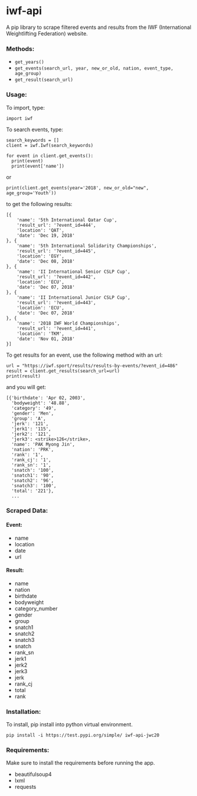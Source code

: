 # iwf-api

A pip library to scrape filtered events and results from the IWF (International Weightlifting Federation) website.

### Methods:

- `get_years()`
- `get_events(search_url, year, new_or_old, nation, event_type, age_group)`
- `get_result(search_url)`

### Usage:

To import, type:

```
import iwf
```

To search events, type:

```
search_keywords = []
client = iwf.Iwf(search_keywords)

for event in client.get_events():
  print(event)
  print(event['name'])
```

or

```
print(client.get_events(year='2018', new_or_old="new", age_group='Youth'))
```

to get the following results:

```
[{
	'name': '5th International Qatar Cup',
	'result_url': '?event_id=444',
	'location': 'QAT',
	'date': 'Dec 19, 2018'
}, {
	'name': '5th International Solidarity Championships',
	'result_url': '?event_id=445',
	'location': 'EGY',
	'date': 'Dec 08, 2018'
}, {
	'name': 'II International Senior CSLP Cup',
	'result_url': '?event_id=442',
	'location': 'ECU',
	'date': 'Dec 07, 2018'
}, {
	'name': 'II International Junior CSLP Cup',
	'result_url': '?event_id=443',
	'location': 'ECU',
	'date': 'Dec 07, 2018'
}, {
	'name': '2018 IWF World Championships',
	'result_url': '?event_id=441',
	'location': 'TKM',
	'date': 'Nov 01, 2018'
}]
```

To get results for an event, use the following method with an url:

```
url = "https://iwf.sport/results/results-by-events/?event_id=486"
result = client.get_results(search_url=url)
print(result)
```

and you will get:

```
[{'birthdate': 'Apr 02, 2003',
  'bodyweight': '48.88',
  'category': '49',
  'gender': 'Men',
  'group': 'A',
  'jerk': '121',
  'jerk1': '115',
  'jerk2': '121',
  'jerk3': <strike>126</strike>,
  'name': 'PAK Myong Jin',
  'nation': 'PRK',
  'rank': '1',
  'rank_cj': '1',
  'rank_sn': '1',
  'snatch': '100',
  'snatch1': '90',
  'snatch2': '96',
  'snatch3': '100',
  'total': '221'},
  ...
```

### Scraped Data:

#### Event:

- name
- location
- date
- url

#### Result:

- name
- nation
- birthdate
- bodyweight
- category_number
- gender
- group
- snatch1
- snatch2
- snatch3
- snatch
- rank_sn
- jerk1
- jerk2
- jerk3
- jerk
- rank_cj
- total
- rank

### Installation:

To install, pip install into python virtual environment.

```
pip install -i https://test.pypi.org/simple/ iwf-api-jwc20
```

### Requirements:

Make sure to install the requirements before running the app.

- beautifulsoup4
- lxml
- requests
